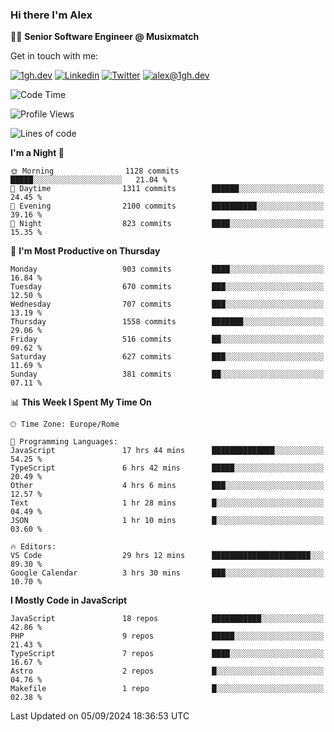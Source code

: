 ### Hi there I'm Alex

👨‍💻 __Senior Software Engineer @ Musixmatch__

Get in touch with me:

[![1gh.dev](https://img.shields.io/static/v1?label=1gh.dev&message=%20&color=red&logo=&style=flat-square&logoColor=white)](https://www.1gh.dev/)
[![Linkedin](https://img.shields.io/static/v1?label=Linkedin&message=%20&color=blue&logo=Linkedin&style=flat-square&logoColor=white)](https://linkedin.com/in/alexghirelli)
[![Twitter](https://img.shields.io/static/v1?label=Twitter&message=%20&color=blue&logo=Twitter&style=flat-square&logoColor=white)](https://twitter.com/alexGhirelli)
[![alex@1gh.dev](https://img.shields.io/static/v1?label=alex@1gh.dev&message=%20&color=red&logo=gmail&style=flat-square&logoColor=white)](mailto:alex@1gh.dev)

<!--START_SECTION:waka-->
![Code Time](http://img.shields.io/badge/Code%20Time-8%2C079%20hrs%2057%20mins-blue)

![Profile Views](http://img.shields.io/badge/Profile%20Views-0-blue)

![Lines of code](https://img.shields.io/badge/From%20Hello%20World%20I%27ve%20Written-25.8%20million%20lines%20of%20code-blue)

**I'm a Night 🦉** 

```text
🌞 Morning                1128 commits        █████░░░░░░░░░░░░░░░░░░░░   21.04 % 
🌆 Daytime                1311 commits        ██████░░░░░░░░░░░░░░░░░░░   24.45 % 
🌃 Evening                2100 commits        ██████████░░░░░░░░░░░░░░░   39.16 % 
🌙 Night                  823 commits         ████░░░░░░░░░░░░░░░░░░░░░   15.35 % 
```
📅 **I'm Most Productive on Thursday** 

```text
Monday                   903 commits         ████░░░░░░░░░░░░░░░░░░░░░   16.84 % 
Tuesday                  670 commits         ███░░░░░░░░░░░░░░░░░░░░░░   12.50 % 
Wednesday                707 commits         ███░░░░░░░░░░░░░░░░░░░░░░   13.19 % 
Thursday                 1558 commits        ███████░░░░░░░░░░░░░░░░░░   29.06 % 
Friday                   516 commits         ██░░░░░░░░░░░░░░░░░░░░░░░   09.62 % 
Saturday                 627 commits         ███░░░░░░░░░░░░░░░░░░░░░░   11.69 % 
Sunday                   381 commits         ██░░░░░░░░░░░░░░░░░░░░░░░   07.11 % 
```


📊 **This Week I Spent My Time On** 

```text
🕑︎ Time Zone: Europe/Rome

💬 Programming Languages: 
JavaScript               17 hrs 44 mins      ██████████████░░░░░░░░░░░   54.25 % 
TypeScript               6 hrs 42 mins       █████░░░░░░░░░░░░░░░░░░░░   20.49 % 
Other                    4 hrs 6 mins        ███░░░░░░░░░░░░░░░░░░░░░░   12.57 % 
Text                     1 hr 28 mins        █░░░░░░░░░░░░░░░░░░░░░░░░   04.49 % 
JSON                     1 hr 10 mins        █░░░░░░░░░░░░░░░░░░░░░░░░   03.60 % 

🔥 Editors: 
VS Code                  29 hrs 12 mins      ██████████████████████░░░   89.30 % 
Google Calendar          3 hrs 30 mins       ███░░░░░░░░░░░░░░░░░░░░░░   10.70 % 
```

**I Mostly Code in JavaScript** 

```text
JavaScript               18 repos            ███████████░░░░░░░░░░░░░░   42.86 % 
PHP                      9 repos             █████░░░░░░░░░░░░░░░░░░░░   21.43 % 
TypeScript               7 repos             ████░░░░░░░░░░░░░░░░░░░░░   16.67 % 
Astro                    2 repos             █░░░░░░░░░░░░░░░░░░░░░░░░   04.76 % 
Makefile                 1 repo              █░░░░░░░░░░░░░░░░░░░░░░░░   02.38 % 
```




 Last Updated on 05/09/2024 18:36:53 UTC
<!--END_SECTION:waka-->
